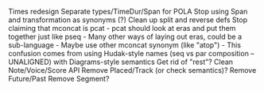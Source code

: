 
Times redesign
    Separate types/TimeDur/Span for POLA
    Stop using Span and transformation as synonyms (?)
    Clean up split and reverse defs
    Stop claiming that mconcat is pcat
        - pcat should look at eras and put them together just like pseq
        - Many other ways of laying out eras, could be a sub-language
        - Maybe use other mconcat synonym (like "atop")
        - This confusion comes from using Hudak-style names (seq vs par composition – UNALIGNED)
          with Diagrams-style semantics
    Get rid of "rest"?
    Clean Note/Voice/Score API
    Remove Placed/Track (or check semantics)?
    Remove Future/Past
    Remove Segment?